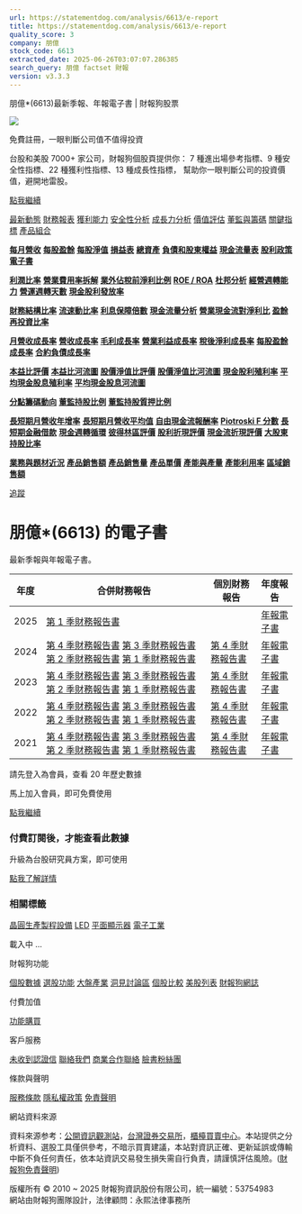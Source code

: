 ```yaml
---
url: https://statementdog.com/analysis/6613/e-report
title: https://statementdog.com/analysis/6613/e-report
quality_score: 3
company: 朋億
stock_code: 6613
extracted_date: 2025-06-26T03:07:07.286385
search_query: 朋億 factset 財報
version: v3.3.3
---
```


朋億\*(6613)最新季報、年報電子書 | 財報狗股票















![](https://www.facebook.com/tr?id=1265443774131605&ev=PageView&noscript=1)













































































免費註冊，一眼判斷公司值不值得投資

台股和美股 7000+ 家公司，財報狗個股頁提供你：
7 種進出場參考指標、9 種安全性指標、22 種獲利性指標、13 種成長性指標，
幫助你一眼判斷公司的投資價值，避開地雷股。

[點我繼續](/users/sign_up)

[最新動態](/analysis/6613)
[財務報表](/analysis/6613/monthly-revenue)
[獲利能力](/analysis/6613/profit-margin)
[安全性分析](/analysis/6613/financial-structure-ratio)
[成長力分析](/analysis/6613/monthly-revenue-growth-rate)
[價值評估](/analysis/6613/pe)
[董監與籌碼](/analysis/6613/broker-trading)
[關鍵指標](/analysis/6613/long-term-and-short-term-monthly-revenue-yoy)
[產品組合](/analysis/6613/ai-search)

[**每月營收**](/analysis/6613/monthly-revenue)
[**每股盈餘**](/analysis/6613/eps)
[**每股淨值**](/analysis/6613/nav)
[**損益表**](/analysis/6613/income-statement)
[**總資產**](/analysis/6613/assets)
[**負債和股東權益**](/analysis/6613/liabilities-and-equity)
[**現金流量表**](/analysis/6613/cash-flow-statement)
[**股利政策**](/analysis/6613/dividend-policy)
[**電子書**](/analysis/6613/e-report)

[**利潤比率**](/analysis/6613/profit-margin)
[**營業費用率拆解**](/analysis/6613/operating-expense-ratio)
[**業外佔稅前淨利比例**](/analysis/6613/non-operating-income-to-profit-before-tax)
[**ROE / ROA**](/analysis/6613/roe-roa)
[**杜邦分析**](/analysis/6613/du-pont-analysis)
[**經營週轉能力**](/analysis/6613/turnover-ratio)
[**營運週轉天數**](/analysis/6613/turnover-days)
[**現金股利發放率**](/analysis/6613/dividend-payout-ratio)

[**財務結構比率**](/analysis/6613/financial-structure-ratio)
[**流速動比率**](/analysis/6613/current-ratio-and-quick-ratio)
[**利息保障倍數**](/analysis/6613/interest-coverage-ratio)
[**現金流量分析**](/analysis/6613/cash-flow-analysis)
[**營業現金流對淨利比**](/analysis/6613/operating-cash-flow-to-net-income-ratio)
[**盈餘再投資比率**](/analysis/6613/reinvestment-rate)

[**月營收成長率**](/analysis/6613/monthly-revenue-growth-rate)
[**營收成長率**](/analysis/6613/revenue-growth-rate)
[**毛利成長率**](/analysis/6613/gross-profit-growth-rate)
[**營業利益成長率**](/analysis/6613/operating-income-growth-rate)
[**稅後淨利成長率**](/analysis/6613/net-income-growth-rate)
[**每股盈餘成長率**](/analysis/6613/eps-growth-rate)
[**合約負債成長率**](/analysis/6613/current-contract-liabilities-growth-rate)

[**本益比評價**](/analysis/6613/pe)
[**本益比河流圖**](/analysis/6613/pe-band)
[**股價淨值比評價**](/analysis/6613/pb)
[**股價淨值比河流圖**](/analysis/6613/pb-band)
[**現金股利殖利率**](/analysis/6613/dividend-yield)
[**平均現金股息殖利率**](/analysis/6613/average-dividend-yield)
[**平均現金股息河流圖**](/analysis/6613/average-dividend-yield-band)

[**分點籌碼動向**](/analysis/6613/broker-trading)
[**董監持股比例**](/analysis/6613/board-members-and-supervisors-shares-to-shares-outstanding-ratio)
[**董監持股質押比例**](/analysis/6613/pledging-ratio-of-board-members-and-supervisors)

[**長短期月營收年增率**](/analysis/6613/long-term-and-short-term-monthly-revenue-yoy)
[**長短期月營收平均值**](/analysis/6613/average-long-term-and-short-term-monthly-revenue)
[**自由現金流報酬率**](/analysis/6613/croic)
[**Piotroski F 分數**](/analysis/6613/piotroski-f-score)
[**長短期金融借款**](/analysis/6613/financial-borrowing)
[**現金週轉循環**](/analysis/6613/cash-conversion-cycle)
[**彼得林區評價**](/analysis/6613/peter-lynch-valuation)
[**股利折現評價**](/analysis/6613/dividend-discount-valuation)
[**現金流折現評價**](/analysis/6613/dcf-valuation)
[**大股東持股比率**](/analysis/6613/majority-shareholders-share-ratio)

[**業務與題材近況**](/analysis/6613/ai-search)
[**產品銷售額**](/analysis/6613/product-sales-figure)
[**產品銷售量**](/analysis/6613/product-sales-volume)
[**產品單價**](/analysis/6613/product-unit-price)
[**產能與產量**](/analysis/6613/production-capacity)
[**產能利用率**](/analysis/6613/production-capacity-utilization)
[**區域銷售額**](/analysis/6613/product-regional-sales)

[追蹤](/users/sign_up)

# 朋億\*(6613) 的電子書

最新季報與年報電子書。

| 年度 | 合併財務報告 | 個別財務報告 | 年度報告 |
| --- | --- | --- | --- |
| 2025 | [第 1 季財務報告書](https://doc.twse.com.tw/server-java/t57sb01?co_id=6613&colorchg=1&kind=A&step=9&filename=202501_6613_AI1.pdf) |  | [年報電子書](/analysis) |
| 2024 | [第 4 季財務報告書](https://doc.twse.com.tw/server-java/t57sb01?co_id=6613&colorchg=1&kind=A&step=9&filename=202404_6613_AI1.pdf)  [第 3 季財務報告書](https://doc.twse.com.tw/server-java/t57sb01?co_id=6613&colorchg=1&kind=A&step=9&filename=202403_6613_AI1.pdf)  [第 2 季財務報告書](https://doc.twse.com.tw/server-java/t57sb01?co_id=6613&colorchg=1&kind=A&step=9&filename=202402_6613_AI1.pdf)  [第 1 季財務報告書](https://doc.twse.com.tw/server-java/t57sb01?co_id=6613&colorchg=1&kind=A&step=9&filename=202401_6613_AI1.pdf) | [第 4 季財務報告書](https://doc.twse.com.tw/server-java/t57sb01?co_id=6613&colorchg=1&kind=A&step=9&filename=202404_6613_AI3.pdf) | [年報電子書](https://doc.twse.com.tw/server-java/t57sb01?co_id=6613&colorchg=1&kind=F&step=9&filename=2024_6613_20250520F04.pdf) |
| 2023 | [第 4 季財務報告書](https://doc.twse.com.tw/server-java/t57sb01?co_id=6613&colorchg=1&kind=A&step=9&filename=202304_6613_AI1.pdf)  [第 3 季財務報告書](https://doc.twse.com.tw/server-java/t57sb01?co_id=6613&colorchg=1&kind=A&step=9&filename=202303_6613_AI1.pdf)  [第 2 季財務報告書](https://doc.twse.com.tw/server-java/t57sb01?co_id=6613&colorchg=1&kind=A&step=9&filename=202302_6613_AI1.pdf)  [第 1 季財務報告書](https://doc.twse.com.tw/server-java/t57sb01?co_id=6613&colorchg=1&kind=A&step=9&filename=202301_6613_AI1.pdf) | [第 4 季財務報告書](https://doc.twse.com.tw/server-java/t57sb01?co_id=6613&colorchg=1&kind=A&step=9&filename=202304_6613_AI3.pdf) | [年報電子書](https://doc.twse.com.tw/server-java/t57sb01?co_id=6613&colorchg=1&kind=F&step=9&filename=2023_6613_20240521F04.pdf) |
| 2022 | [第 4 季財務報告書](https://doc.twse.com.tw/server-java/t57sb01?co_id=6613&colorchg=1&kind=A&step=9&filename=202204_6613_AI1.pdf)  [第 3 季財務報告書](https://doc.twse.com.tw/server-java/t57sb01?co_id=6613&colorchg=1&kind=A&step=9&filename=202203_6613_AI1.pdf)  [第 2 季財務報告書](https://doc.twse.com.tw/server-java/t57sb01?co_id=6613&colorchg=1&kind=A&step=9&filename=202202_6613_AI1.pdf)  [第 1 季財務報告書](https://doc.twse.com.tw/server-java/t57sb01?co_id=6613&colorchg=1&kind=A&step=9&filename=202201_6613_AI1.pdf) | [第 4 季財務報告書](https://doc.twse.com.tw/server-java/t57sb01?co_id=6613&colorchg=1&kind=A&step=9&filename=202204_6613_AI3.pdf) | [年報電子書](https://doc.twse.com.tw/server-java/t57sb01?co_id=6613&colorchg=1&kind=F&step=9&filename=2022_6613_20230524F04.pdf) |
| 2021 | [第 4 季財務報告書](https://doc.twse.com.tw/server-java/t57sb01?co_id=6613&colorchg=1&kind=A&step=9&filename=202104_6613_AI1.pdf)  [第 3 季財務報告書](https://doc.twse.com.tw/server-java/t57sb01?co_id=6613&colorchg=1&kind=A&step=9&filename=202103_6613_AI1.pdf)  [第 2 季財務報告書](https://doc.twse.com.tw/server-java/t57sb01?co_id=6613&colorchg=1&kind=A&step=9&filename=202102_6613_AI1.pdf)  [第 1 季財務報告書](https://doc.twse.com.tw/server-java/t57sb01?co_id=6613&colorchg=1&kind=A&step=9&filename=202101_6613_AI1.pdf) | [第 4 季財務報告書](https://doc.twse.com.tw/server-java/t57sb01?co_id=6613&colorchg=1&kind=A&step=9&filename=202104_6613_AI3.pdf) | [年報電子書](https://doc.twse.com.tw/server-java/t57sb01?co_id=6613&colorchg=1&kind=F&step=9&filename=2021_6613_20220524F04.pdf) |

請先登入為會員，查看 20 年歷史數據

馬上加入會員，即可免費使用

[點我繼續](/users/sign_up)

### 付費訂閱後，才能查看此數據

升級為台股研究員方案，即可使用

[點我了解詳情](/pricing)

### 相關標籤

[晶圓生產製程設備](/tags/1417)
[LED](/tags/357)
[平面顯示器](/tags/354)
[電子工業](/tags/329)

載入中 ...





財報狗功能

[個股數據](/analysis)
[選股功能](/screeners)
[大盤產業](/taiex)
[洞見討論區](/insight)
[個股比較](/compare/tpe)
[美股列表](/us-stock-list)
[財報狗網誌](/blog/)

付費加值

[功能購買](/pricing)

客戶服務

[未收到認證信](/users/recv_auth_fail)
[聯絡我們](/contact)
[商業合作聯絡](/contact)
[臉書粉絲團](//www.facebook.com/statementdog)

條款與聲明

[服務條款](/law/tos)
[隱私權政策](/law/privacy)
[免責聲明](/law/disclaimer)

網站資料來源

資料來源参考：[公開資訊觀測站](http://mops.twse.com.tw/mops/web/index)，[台灣證券交易所](http://www.tse.com.tw/)，[櫃檯買賣中心](http://www.otc.org.tw/)。本站提供之分析資料、選股工具僅供參考，不暗示買賣建議，本站對資訊正確、更新延誤或傳輸中斷不負任何責任，依本站資訊交易發生損失需自行負責，請謹慎評估風險。([財報狗免責聲明](/law/disclaimer))

版權所有 © 2010 ~ 2025 財報狗資訊股份有限公司，統一編號：53754983  
網站由財報狗團隊設計，法律顧問：永熙法律事務所
